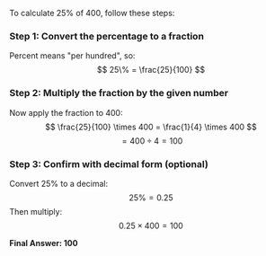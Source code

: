 To calculate 25% of 400, follow these steps:

### Step 1: Convert the percentage to a fraction
Percent means "per hundred", so:
$$
25\% = \frac{25}{100}
$$

### Step 2: Multiply the fraction by the given number
Now apply the fraction to 400:
$$
\frac{25}{100} \times 400 = \frac{1}{4} \times 400
$$
$$
= 400 \div 4 = 100
$$

### Step 3: Confirm with decimal form (optional)
Convert 25% to a decimal:
$$
25\% = 0.25
$$
Then multiply:
$$
0.25 \times 400 = 100
$$

**Final Answer: 100**